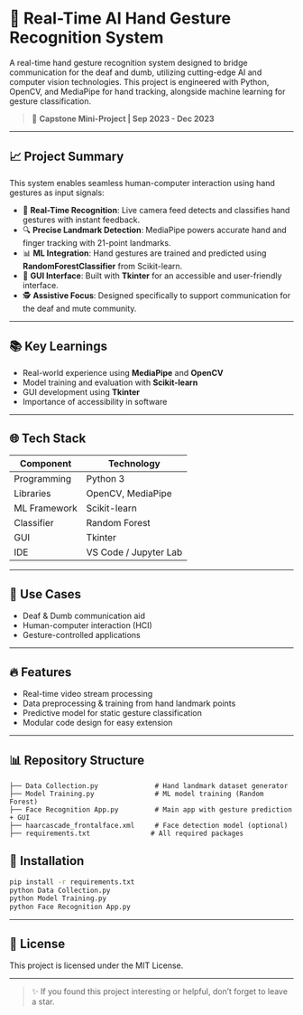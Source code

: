 # 🤖 Real-Time AI Hand Gesture Recognition System

A real-time hand gesture recognition system designed to bridge communication for the deaf and dumb, utilizing cutting-edge AI and computer vision technologies. This project is engineered with Python, OpenCV, and MediaPipe for hand tracking, alongside machine learning for gesture classification.

> 🚀 **Capstone Mini-Project | Sep 2023 - Dec 2023**

---

## 📈 Project Summary

This system enables seamless human-computer interaction using hand gestures as input signals:

* 🔄 **Real-Time Recognition**: Live camera feed detects and classifies hand gestures with instant feedback.
* 🔍 **Precise Landmark Detection**: MediaPipe powers accurate hand and finger tracking with 21-point landmarks.
* 📊 **ML Integration**: Hand gestures are trained and predicted using **RandomForestClassifier** from Scikit-learn.
* 🔹 **GUI Interface**: Built with **Tkinter** for an accessible and user-friendly interface.
* 🕵️ **Assistive Focus**: Designed specifically to support communication for the deaf and mute community.

---

## 📚 Key Learnings

* Real-world experience using **MediaPipe** and **OpenCV**
* Model training and evaluation with **Scikit-learn**
* GUI development using **Tkinter**
* Importance of accessibility in software

---

## 🌐 Tech Stack

| Component    | Technology            |
| ------------ | --------------------- |
| Programming  | Python 3              |
| Libraries    | OpenCV, MediaPipe     |
| ML Framework | Scikit-learn          |
| Classifier   | Random Forest         |
| GUI          | Tkinter               |
| IDE          | VS Code / Jupyter Lab |

---

## 💼 Use Cases

* Deaf & Dumb communication aid
* Human-computer interaction (HCI)
* Gesture-controlled applications

---

## 🔥 Features

* Real-time video stream processing
* Data preprocessing & training from hand landmark points
* Predictive model for static gesture classification
* Modular code design for easy extension

---
## 📊 Repository Structure

```
├── Data Collection.py              # Hand landmark dataset generator
├── Model Training.py               # ML model training (Random Forest)
├── Face Recognition App.py         # Main app with gesture prediction + GUI
├── haarcascade_frontalface.xml     # Face detection model (optional)
├── requirements.txt               # All required packages
```

## 🔧 Installation

```bash
pip install -r requirements.txt
python Data Collection.py
python Model Training.py
python Face Recognition App.py
```

---

## 📍 License

This project is licensed under the MIT License.

---

> ✨ If you found this project interesting or helpful, don’t forget to leave a star.

